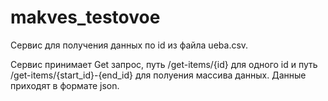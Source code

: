# makves_testovoe

Сервис для получения данных по id из файла ueba.csv.

Сервис принимает Get запрос, путь /get-items/{id} для одного id и путь /get-items/{start_id}-{end_id} для полуения массива данных. Данные приходят в формате json.
